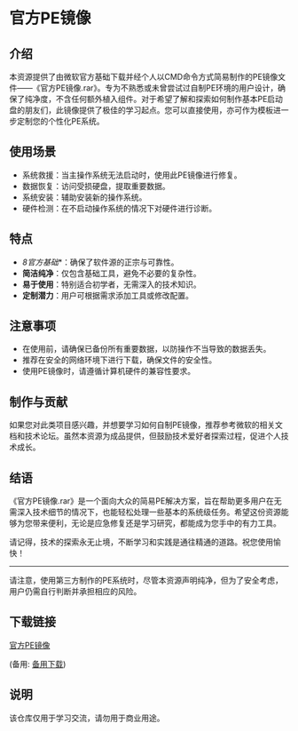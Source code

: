 # 官方PE镜像

## 介绍
本资源提供了由微软官方基础下载并经个人以CMD命令方式简易制作的PE镜像文件——《官方PE镜像.rar》。专为不熟悉或未曾尝试过自制PE环境的用户设计，确保了纯净度，不含任何额外植入组件。对于希望了解和探索如何制作基本PE启动盘的朋友们，此镜像提供了极佳的学习起点。您可以直接使用，亦可作为模板进一步定制您的个性化PE系统。

## 使用场景
- 系统救援：当主操作系统无法启动时，使用此PE镜像进行修复。
- 数据恢复：访问受损硬盘，提取重要数据。
- 系统安装：辅助安装新的操作系统。
- 硬件检测：在不启动操作系统的情况下对硬件进行诊断。

## 特点
- *8官方基础**：确保了软件源的正宗与可靠性。
- **简洁纯净**：仅包含基础工具，避免不必要的复杂性。
- **易于使用**：特别适合初学者，无需深入的技术知识。
- **定制潜力**：用户可根据需求添加工具或修改配置。

## 注意事项
- 在使用前，请确保已备份所有重要数据，以防操作不当导致的数据丢失。
- 推荐在安全的网络环境下进行下载，确保文件的安全性。
- 使用PE镜像时，请遵循计算机硬件的兼容性要求。

## 制作与贡献
如果您对此类项目感兴趣，并想要学习如何自制PE镜像，推荐参考微软的相关文档和技术论坛。虽然本资源为成品提供，但鼓励技术爱好者探索过程，促进个人技术成长。

## 结语
《官方PE镜像.rar》是一个面向大众的简易PE解决方案，旨在帮助更多用户在无需深入技术细节的情况下，也能轻松处理一些基本的系统级任务。希望这份资源能够为您带来便利，无论是应急修复还是学习研究，都能成为您手中的有力工具。

请记得，技术的探索永无止境，不断学习和实践是通往精通的道路。祝您使用愉快！

---

请注意，使用第三方制作的PE系统时，尽管本资源声明纯净，但为了安全考虑，用户仍需自行判断并承担相应的风险。

## 下载链接
[官方PE镜像](https://pan.quark.cn/s/82298b39337a) 

(备用: [备用下载](https://pan.baidu.com/s/13kgT5lknObQ6s_4O2MekAg?pwd=1234))

## 说明

该仓库仅用于学习交流，请勿用于商业用途。
